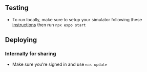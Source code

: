 ## Testing
- To run locally, make sure to setup your simulator following these [instructions](https://docs.expo.dev/get-started/set-up-your-environment) then run `npx expo start`

## Deploying
### Internally for sharing
- Make sure you're signed in and use `eas update` 